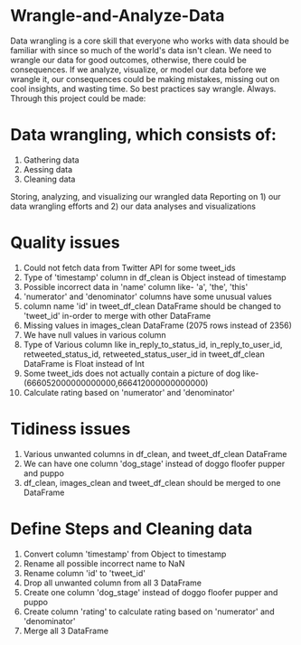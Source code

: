 # Wrangle-and-Analyze-Data


Data wrangling is a core skill that everyone who works with data should be familiar with since so much of the world's data isn't clean. We need to wrangle our data for good outcomes, otherwise, there could be consequences. If we analyze, visualize, or model our data before we wrangle it, our consequences could be making mistakes, missing out on cool insights, and wasting time. So best practices say wrangle. Always. Through this project could be made:

# Data wrangling, which consists of:
  1. Gathering data
  2. Aessing data
  3. Cleaning data
  
Storing, analyzing, and visualizing our wrangled data
Reporting on 1) our data wrangling efforts and 2) our data analyses and visualizations

# Quality issues

  1. Could not fetch data from Twitter API for some tweet_ids
  2. Type of 'timestamp' column in df_clean is Object instead of timestamp
  3. Possible incorrect data in 'name' column like- 'a', 'the', 'this'
  4. 'numerator' and 'denominator' columns have some unusual values
  5. column name 'id' in tweet_df_clean DataFrame should be changed to 'tweet_id' in-order to merge with other DataFrame
  6. Missing values in images_clean DataFrame (2075 rows instead of 2356)
  7. We have null values in various column
  8. Type of Various column like in_reply_to_status_id, in_reply_to_user_id, retweeted_status_id, retweeted_status_user_id in tweet_df_clean DataFrame is Float instead of Int
  9. Some tweet_ids does not actually contain a picture of dog like- (666052000000000000,666412000000000000)
  10. Calculate rating based on 'numerator' and 'denominator'

# Tidiness issues
  1. Various unwanted columns in df_clean, and tweet_df_clean DataFrame
  2. We can have one column 'dog_stage' instead of doggo floofer pupper and puppo
  3. df_clean, images_clean and tweet_df_clean should be merged to one DataFrame


# Define Steps and Cleaning data
  1. Convert column 'timestamp' from Object to timestamp
  2. Rename all possible incorrect name to NaN
  3. Rename column 'id' to 'tweet_id'
  4. Drop all unwanted column from all 3 DataFrame
  5. Create one column 'dog_stage' instead of doggo floofer pupper and puppo
  6. Create column 'rating' to calculate rating based on 'numerator' and 'denominator'
  7. Merge all 3 DataFrame








